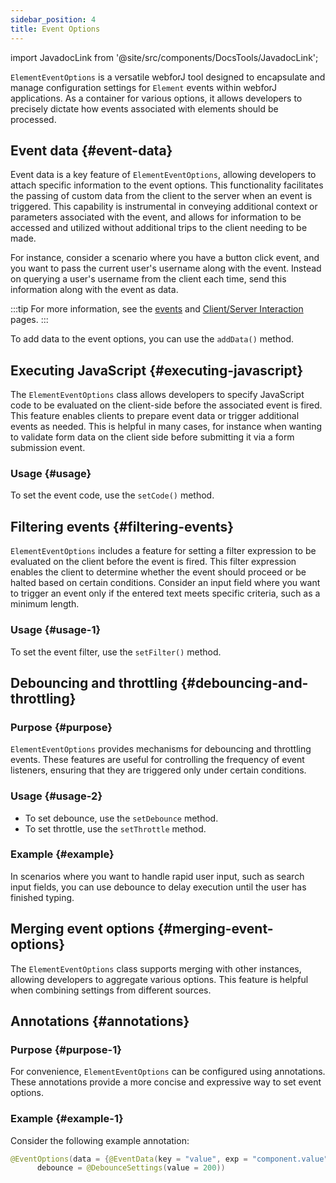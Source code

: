 ```yaml
---
sidebar_position: 4
title: Event Options
---
```

<!-- sidebar_class_name: sidebar--item__hidden -->
import JavadocLink from '@site/src/components/DocsTools/JavadocLink';

<JavadocLink type="foundation" location="com/webforj/component/element/event/ElementEventOptions" top='true'/>

`ElementEventOptions` is a versatile webforJ tool designed to encapsulate and manage configuration settings for `Element` events within webforJ applications. As a container for various options, it allows developers to precisely dictate how events associated with elements should be processed.

## Event data {#event-data}

Event data is a key feature of `ElementEventOptions`, allowing developers to attach specific information to the event options. This functionality facilitates the passing of custom data from the client to the server when an event is triggered. This capability is instrumental in conveying additional context or parameters associated with the event, and allows for information to be accessed and utilized without additional trips to the client needing to be made.

For instance, consider a scenario where you have a button click event, and you want to pass the current user's username along with the event. Instead on querying a user's username from the client each time, send this information along with the event as data.

:::tip
For more information, see the [events](../../building-ui/events) and [Client/Server Interaction](../../architecture/client-server) pages.
:::

To add data to the event options, you can use the `addData()` method.

<!-- ### Example -->

## Executing JavaScript {#executing-javascript}

The `ElementEventOptions` class allows developers to specify JavaScript code to be evaluated on the client-side before the associated event is fired. This feature enables clients to prepare event data or trigger additional events as needed. This is helpful in many cases, for instance when wanting to validate form data on the client side before submitting it via a form submission event.

### Usage {#usage}
To set the event code, use the `setCode()` method.

## Filtering events {#filtering-events}

`ElementEventOptions` includes a feature for setting a filter expression to be evaluated on the client before the event is fired. This filter expression enables the client to determine whether the event should proceed or be halted based on certain conditions. Consider an input field where you want to trigger an event only if the entered text meets specific criteria, such as a minimum length.

### Usage {#usage-1}
To set the event filter, use the `setFilter()` method.

## Debouncing and throttling {#debouncing-and-throttling}

### Purpose {#purpose}
`ElementEventOptions` provides mechanisms for debouncing and throttling events. These features are useful for controlling the frequency of event listeners, ensuring that they are triggered only under certain conditions.

### Usage {#usage-2}
- To set debounce, use the `setDebounce` method.
- To set throttle, use the `setThrottle` method.

### Example {#example}
In scenarios where you want to handle rapid user input, such as search input fields, you can use debounce to delay execution until the user has finished typing.

## Merging event options {#merging-event-options}

The `ElementEventOptions` class supports merging with other instances, allowing developers to aggregate various options. This feature is helpful when combining settings from different sources.

## Annotations {#annotations}

### Purpose {#purpose-1}
For convenience, `ElementEventOptions` can be configured using annotations. These annotations provide a more concise and expressive way to set event options.

### Example {#example-1}
Consider the following example annotation:

```java
@EventOptions(data = {@EventData(key = "value", exp = "component.value")},
      debounce = @DebounceSettings(value = 200))
```